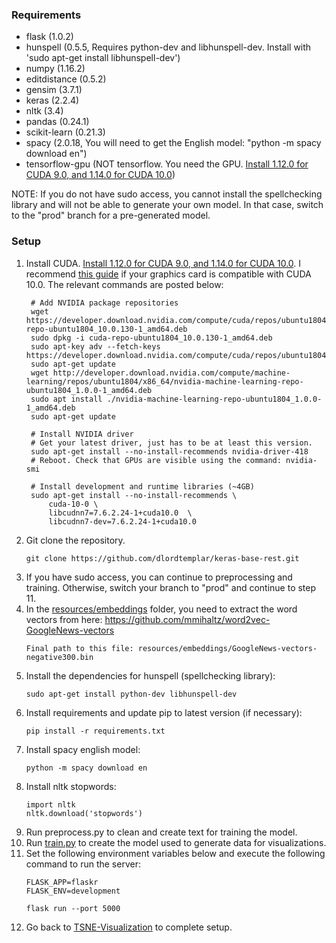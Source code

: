 ### Requirements

- flask (1.0.2)
- hunspell (0.5.5, Requires python-dev and libhunspell-dev. Install with 'sudo apt-get install libhunspell-dev')
- numpy (1.16.2)
- editdistance (0.5.2)
- gensim (3.7.1)
- keras (2.2.4)
- nltk (3.4)
- pandas (0.24.1)
- scikit-learn (0.21.3)
- spacy (2.0.18, You will need to get the English model: "python -m spacy download en")
- tensorflow-gpu (NOT tensorflow. You need the GPU. [Install 1.12.0 for CUDA 9.0, and 1.14.0 for CUDA 10.0](https://www.tensorflow.org/install/source#tested_build_configurations))

NOTE: If you do not have sudo access, you cannot install the spellchecking library and will not be able to generate your own model. In that case, switch to the "prod" branch for a pre-generated model.

### Setup
1. Install CUDA. [Install 1.12.0 for CUDA 9.0, and 1.14.0 for CUDA 10.0](https://www.tensorflow.org/install/source#tested_build_configurations). I recommend [this guide](https://www.tensorflow.org/install/gpu#ubuntu_1804_cuda_10) if your graphics card is compatible with CUDA 10.0. The relevant commands are posted below:
   ~~~
    # Add NVIDIA package repositories
    wget https://developer.download.nvidia.com/compute/cuda/repos/ubuntu1804/x86_64/cuda-repo-ubuntu1804_10.0.130-1_amd64.deb
    sudo dpkg -i cuda-repo-ubuntu1804_10.0.130-1_amd64.deb
    sudo apt-key adv --fetch-keys https://developer.download.nvidia.com/compute/cuda/repos/ubuntu1804/x86_64/7fa2af80.pub
    sudo apt-get update
    wget http://developer.download.nvidia.com/compute/machine-learning/repos/ubuntu1804/x86_64/nvidia-machine-learning-repo-ubuntu1804_1.0.0-1_amd64.deb
    sudo apt install ./nvidia-machine-learning-repo-ubuntu1804_1.0.0-1_amd64.deb
    sudo apt-get update
    
    # Install NVIDIA driver
    # Get your latest driver, just has to be at least this version.
    sudo apt-get install --no-install-recommends nvidia-driver-418
    # Reboot. Check that GPUs are visible using the command: nvidia-smi
    
    # Install development and runtime libraries (~4GB)
    sudo apt-get install --no-install-recommends \
        cuda-10-0 \
        libcudnn7=7.6.2.24-1+cuda10.0  \
        libcudnn7-dev=7.6.2.24-1+cuda10.0
   ~~~
2. Git clone the repository.
    ~~~
    git clone https://github.com/dlordtemplar/keras-base-rest.git
    ~~~
3. If you have sudo access, you can continue to preprocessing and training. Otherwise, switch your branch to "prod" and continue to step 11.
4. In the [resources/embeddings](resources/embeddings) folder, you need to extract the word vectors from here:
   https://github.com/mmihaltz/word2vec-GoogleNews-vectors
   ~~~
   Final path to this file: resources/embeddings/GoogleNews-vectors-negative300.bin
   ~~~
5. Install the dependencies for hunspell (spellchecking library):
   ~~~
   sudo apt-get install python-dev libhunspell-dev
   ~~~
6. Install requirements and update pip to latest version (if necessary):
   ~~~
   pip install -r requirements.txt
   ~~~
7. Install spacy english model:
   ~~~
   python -m spacy download en
   ~~~
8. Install nltk stopwords:
   ~~~
   import nltk
   nltk.download('stopwords')
   ~~~
9. Run preprocess.py to clean and create text for training the model.
10. Run [train.py](train.py) to create the model used to generate data for visualizations.
11. Set the following environment variables below and execute the following command to run the server:
    ~~~
    FLASK_APP=flaskr
    FLASK_ENV=development
    ~~~
    ~~~
    flask run --port 5000
    ~~~
12. Go back to [TSNE-Visualization](https://github.com/dlordtemplar/TSNE-Visualization) to complete setup.